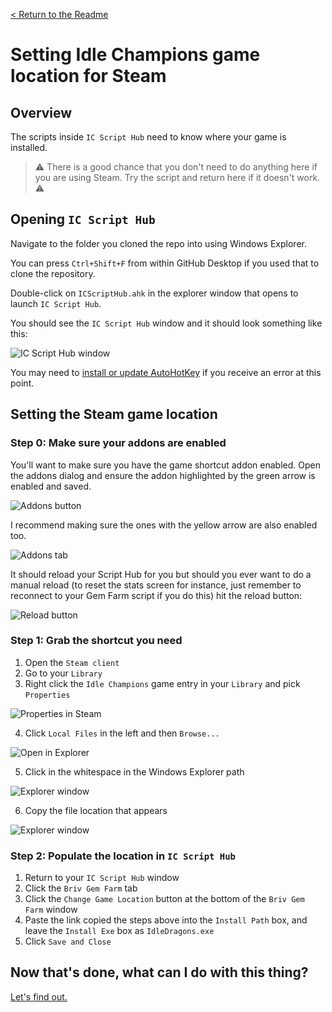 [< Return to the Readme](../Readme.md)

# Setting Idle Champions game location for Steam

## Overview

The scripts inside `IC Script Hub` need to know where your game is installed.

> ⚠️ There is a good chance that you don't need to do anything here if you are using Steam. Try the script and return here if it doesn't work. ⚠️

## Opening `IC Script Hub`

Navigate to the folder you cloned the repo into using Windows Explorer. 

You can press `Ctrl+Shift+F` from within GitHub Desktop if you used that to clone the repository.

Double-click on `ICScriptHub.ahk` in the explorer window that opens to launch `IC Script Hub`.

You should see the `IC Script Hub` window and it should look something like this:

![IC Script Hub window](../docimages/ic-script-hub-v2.png)

You may need to [install or update AutoHotKey](https://www.autohotkey.com/) if you receive an error at this point.

## Setting the Steam game location
### Step 0: Make sure your addons are enabled

You'll want to make sure you have the game shortcut addon enabled. Open the addons dialog and ensure the addon highlighted by the green arrow is enabled and saved.

![Addons button](../docimages/addons-button.png)

I recommend making sure the ones with the yellow arrow are also enabled too.

![Addons tab](../docimages/addons-dialog.png)

It should reload your Script Hub for you but should you ever want to do a manual reload (to reset the stats screen for instance, just remember to reconnect to your Gem Farm script if you do this) hit the reload button:

![Reload button](../docimages/reload-script-hub-v2.png)

### Step 1: Grab the shortcut you need

1. Open the `Steam client`
2. Go to your `Library`
3. Right click the `Idle Champions` game entry in your `Library` and pick `Properties`

![Properties in Steam](../docimages/steam-properties.png)

4. Click `Local Files` in the left and then `Browse...`

![Open in Explorer](../docimages/steam-local-files.png)

5. Click in the whitespace in the Windows Explorer path

![Explorer window](../docimages/steam-explorer.png)

6. Copy the file location that appears

![Explorer window](../docimages/steam-local-url.png)

### Step 2: Populate the location in `IC Script Hub`

1. Return to your `IC Script Hub` window
2. Click the `Briv Gem Farm` tab
3. Click the `Change Game Location` button at the bottom of the `Briv Gem Farm` window
4. Paste the link copied the steps above into the `Install Path` box, and leave the `Install Exe` box as `IdleDragons.exe`
5. Click `Save and Close`

## Now that's done, what can I do with this thing?

[Let's find out.](an-introduction-to-ic-script-hub.md)